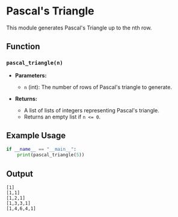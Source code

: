 # Pascal's Triangle

This module generates Pascal's Triangle up to the nth row.

## Function

### `pascal_triangle(n)`

- **Parameters:**
  - `n` (int): The number of rows of Pascal's triangle to generate.

- **Returns:**
  - A list of lists of integers representing Pascal's triangle.
  - Returns an empty list if `n <= 0`.

## Example Usage

```python
if __name__ == "__main__":
    print(pascal_triangle(5))
```

## Output

```
[1]
[1,1]
[1,2,1]
[1,3,3,1]
[1,4,6,4,1]

